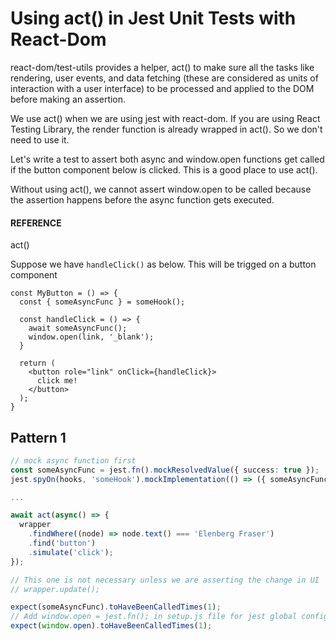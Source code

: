 # Using act() in Jest Unit Tests with React-Dom

<span class="code">react-dom/test-utils</span> provides a helper, <span class="code">act()</span> to make sure all the tasks like rendering, user events, and data fetching (these are considered as units of interaction with a user interface) to be processed and applied to the DOM before making an assertion.

We use <span class="code">act()</span> when we are using jest with react-dom. If you are using React Testing Library, the <span class="code">render</span> function is already wrapped in <span class="code">act()</span>. So we don't need to use it.

Let's write a test to assert both async and window.open functions get called if the button component below is clicked. This is a good place to use <span class="code">act()</span>. 

<script src="https://gist.github.com/mydatahack/2a7980752b0c6e547e5706f7b80d85b9.js"></script>

Without using <span class="code">act()</span>, we cannot assert <span class="code">window.open</span> to be called because the assertion happens before the async function gets executed.

<script src="https://gist.github.com/mydatahack/8d40cc97f912dfc0cc60a606747e9a4a.js"></script>

#### REFERENCE ####

<span class="code">act()</span>

Suppose we have `handleClick()` as below. This will be trigged on a button component

```tsx
const MyButton = () => {
  const { someAsyncFunc } = someHook();

  const handleClick = () => {
    await someAsyncFunc();
    window.open(link, '_blank');
  }

  return (
    <button role="link" onClick={handleClick}>
      click me!
    </button>
  );
}
```

## Pattern 1

```ts
// mock async function first
const someAsyncFunc = jest.fn().mockResolvedValue({ success: true });
jest.spyOn(hooks, 'someHook').mockImplementation(() => ({ someAsyncFunc }));

...

await act(async() => {
  wrapper
    .findWhere((node) => node.text() === 'Elenberg Fraser')
    .find('button')
    .simulate('click');
});

// This one is not necessary unless we are asserting the change in UI
// wrapper.update();

expect(someAsyncFunc).toHaveBeenCalledTimes(1);
// Add window.open = jest.fn(); in setup.js file for jest global config
expect(window.open).toHaveBeenCalledTimes(1);
```
